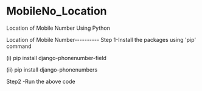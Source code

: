 # MobileNo_Location
Location of Mobile Number Using Python

Location of Mobile Number----------
Step 1-Install the packages using 'pip' command 

(i) pip install django-phonenumber-field

(ii) pip install django-phonenumbers

Step2 -Run the above code
